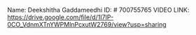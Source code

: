 Name: Deekshitha Gaddameedhi
ID: # 700755765
VIDEO LINK: https://drive.google.com/file/d/1I7IP-0CO_VdnmXTnYWPMlnPcxutW2769/view?usp=sharing
